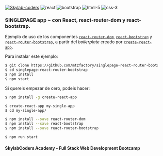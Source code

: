[![Skylab-coders](https://mtzfactory.github.io/logos/png/skylab-coders.png)](http://www.skylabcoders.com/)
![react](https://mtzfactory.github.io/logos/png/react.png)
![bootstrap](https://mtzfactory.github.io/logos/png/bootstrap.png)
![html-5](https://mtzfactory.github.io/logos/png/html-5.png)
![css-3](https://mtzfactory.github.io/logos/png/css-3.png)

### SINGLEPAGE app ~ con React, react-router-dom y react-bootstrap.

Ejemplo de uso de los componentes [```react-router-dom```][react-router-dom], [```react-bootstrap```][react-bootstrap] y [```react-router-bootstrap```][react-router-bootsrap], a partir del _boilerplate_ creado por [```create-react-app```][create-react-app].

Para instalar este ejemplo:

```bash
$ git clone https://github.com/mtzfactory/singlepage-react-router-bootstrap.git
$ cd singlepage-react-router-bootstrap
$ npm install
$ npm start
```

Si quereis empezar de cero, podeis hacer:

```bash
$ npm install -g create-react-app

$ create-react-app my-single-app
$ cd my-single-app/

$ npm install --save react-router-dom
$ npm install --save react-bootstrap
$ npm install --save react-router-bootstrap

$ npm run start

```

#### SkylabCoders Academy - Full Stack Web Development Bootcamp

[create-react-app]: https://github.com/facebookincubator/create-react-app
[react-router-dom]: https://github.com/ReactTraining/react-router/tree/master/packages/react-router-dom
[react-bootstrap]: https://react-bootstrap.github.io/
[react-router-bootsrap]: https://github.com/react-bootstrap/react-router-bootstrap
